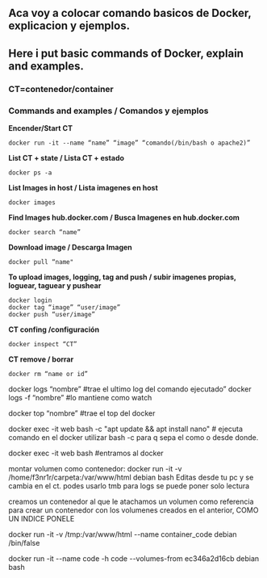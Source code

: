 ## **Aca voy a colocar comando basicos de Docker, explicacion y ejemplos.**
## **Here i put basic commands of Docker, explain and examples.**
### **CT**=contenedor/container

### **Commands and examples / Comandos y ejemplos** 

**Encender/Start CT** 

``` docker run -it --name “name” “image” “comando(/bin/bash o apache2)” ``` 

**List CT + state / Lista CT + estado** 

```docker ps -a```

**List Images in host / Lista imagenes en host** 

``` docker images ```

**Find Images hub.docker.com / Busca Imagenes en hub.docker.com**

```docker search “name”```

**Download image / Descarga Imagen**

```docker pull “name"```

**To upload images, logging, tag and push / subir imagenes propias, loguear, taguear y pushear**

```
docker login
docker tag “image” “user/image”
docker push “user/image”
```


**CT confing /configuración**

```docker inspect “CT”```

**CT remove / borrar**

```docker rm “name or id”```


docker logs “nombre” #trae el ultimo log del comando ejecutado”
docker logs -f “nombre” #lo mantiene como watch

docker top “nombre” #trae el top del docker

docker exec -it web bash -c "apt update && apt install nano"  # ejecuta comando en el docker utilizar bash -c para q sepa el como o desde donde.


 docker exec -it web bash    #entramos al docker

montar volumen como contenedor:
docker run -it -v /home/f3nr1r/carpeta:/var/www/html debian bash
	Editas desde tu pc y se cambia en el ct.
podes usarlo tmb para logs
se puede poner solo lectura

creamos un contenedor al que le atachamos un volumen como referencia para crear un contenedor con los volumenes creados en el anterior, COMO UN INDICE PONELE

docker run -it -v /tmp:/var/www/html --name container_code debian /bin/false

docker run -it --name code -h code --volumes-from ec346a2d16cb debian bash

